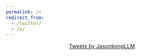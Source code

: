 ```yaml
---
permalink: /x
redirect_from: 
  - /twitter/
  - /x/
---
```


<div class="jekyll-twitter-plugin" align="center">
    <div class="jekyll-twitter-plugin"><a class="twitter-timeline" data-width="700" data-tweet-limit="5" href="https://twitter.com/JasonkongLLM?ref_src=twsrc%5Etfw">Tweets by JasonkongLLM</a>
<script async="" src="https://platform.twitter.com/widgets.js" charset="utf-8"></script>
</div>
